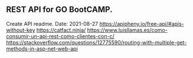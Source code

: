 ## REST API for GO BootCAMP.
Create API readme.
Date: 2021-08-27
https://apipheny.io/free-api/#apis-without-key
https://catfact.ninja/
https://www.luisllamas.es/como-consumir-un-api-rest-como-clientes-con-c/
https://stackoverflow.com/questions/12775590/routing-with-multiple-get-methods-in-asp-net-web-api
